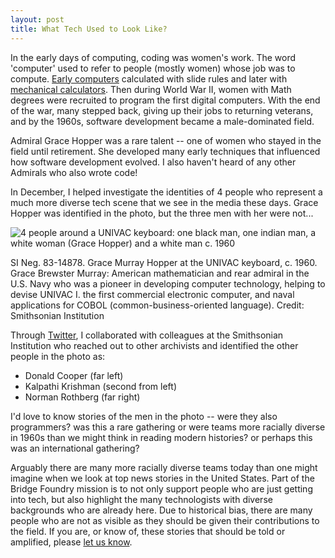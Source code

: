 ```yaml
---
layout: post
title: What Tech Used to Look Like?
---
```

In the early days of computing, coding was women's work. The word 'computer' used to refer to people (mostly women) whose job was to compute. [Early computers](http://www.amazon.com/When-Computers-Human-David-Grier/dp/0691091579) calculated with slide rules and later with [mechanical calculators](http://www.ultrasaurus.com/2006/10/anybody-got-a-slide-rule/). Then during World War II, women with Math degrees were recruited to program the first digital computers. With the end of the war, many stepped back, giving up their jobs to returning veterans, and by the 1960s, software development became a male-dominated field.

Admiral Grace Hopper was a rare talent -- one of women who stayed in the field until retirement.  She developed many early techniques that influenced how software development evolved.  I also haven't heard of any other Admirals who also wrote code!

In December, I helped investigate the identities of 4 people who represent a much more diverse tech scene that we see in the media these days. Grace Hopper was identified in the photo, but the three men with her were not...

![4 people around a UNIVAC keyboard: one black man, one indian man, a white woman (Grace Hopper) and a white man c. 1960](http://upload.wikimedia.org/wikipedia/commons/3/37/Grace_Hopper_and_UNIVAC.jpg)

SI Neg. 83-14878. Grace Murray Hopper at the UNIVAC keyboard, c. 1960. Grace Brewster Murray: American mathematician and rear admiral in the U.S. Navy who was a pioneer in developing computer technology, helping to devise UNIVAC I. the first commercial electronic computer, and naval applications for COBOL (common-business-oriented language). Credit: Smithsonian Institution

Through [Twitter](https://editor.storify.com/54e2a9348cf9bddf6f01411f), I collaborated with colleagues at the Smithsonian Institution who reached out to other archivists and identified the other people in the photo as:

* Donald Cooper (far left)
* Kalpathi Krishman (second from left)
* Norman Rothberg (far right)

I'd love to know stories of the men in the photo -- were they also programmers?  was this a rare gathering or were teams more racially diverse in 1960s than we might think in reading modern histories? or perhaps this was an international gathering?

Arguably there are many more racially diverse teams today than one might imagine when we look at top news stories in the United States.  Part of the Bridge Foundry mission is to not only support people who are just getting into tech, but also highlight the many technologists with diverse backgrounds who are already here. Due to historical bias, there are many people who are not as visible as they should be given their contributions to the field.  If you are, or know of, these stories that should be told or amplified, please [let us know](mailto:hello@bridgefoundry.org).
